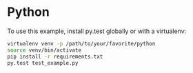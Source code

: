 # Python
To use this example, install py.test globally or with a virtualenv:

```bash
virtualenv venv -p /path/to/your/favorite/python
source venv/bin/activate
pip install -r requirements.txt
py.test test_example.py
```
